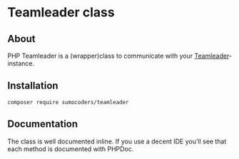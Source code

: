 # Teamleader class


## About

PHP Teamleader is a (wrapper)class to communicate with your [Teamleader](http://www.teamleader.be)-instance.

## Installation

``composer require sumocoders/teamleader``

## Documentation

The class is well documented inline. If you use a decent IDE you'll see that each method is documented with PHPDoc.
